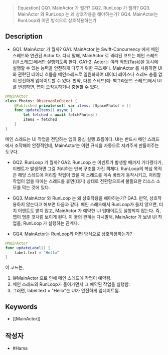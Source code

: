 >[!question]
>GQ1. MainActor 가 뭘까?
>GQ2. RunLoop 가 뭘까?
>GQ3. MainActor 와 RunLoop 는 왜 상호작용을 해야하는가?
>GQ4. MainActor는 RunLoop와 어떤 방식으로 상호작용하는가

## Description

- GQ1. MainActor 가 뭘까?
	GA1. MainActor 는 Swift-Concurrency 에서 메인 스레드와 연관된 Actor 다. 다시 말해, MainActor 로 격리된 코드는 메인 스레드(UI 스레드)에서만 실행되도록 한다.
	GA1-2. Actor는 여러 작업(Task)을 동시에 실행할 수 있는 능력을 안전하게 다루기 위한 구조체다. MainActor 를 사용하면 UI와 관련된 데이터 흐름을 메인스레드로 일원화하여 데이터 레이스나 스레드 충돌 없이 안전하게 업데이트할 수 있다.
	만약, 다른 스레드(예: 백그라운드 스레드)에서 UI를 변경하면, 앱이 오작동하거나 충돌할 수 있다.

```swift
@MainActor
class Photos: ObservableObject {
    @Published private(set) var items: [SpacePhoto] = []
    func updateItems() async {
        let fetched = await fetchPhotos()
        items = fetched
    }
}
```

메인 스레드는 UI 작업을 전담하는 앱의 중심 실행 흐름이다. UI는 반드시 메인 스레드에서 조작해야 안정적인데, MainActor는 이런 규칙을 자동으로 지켜주게 만들어주는 도구다.

- GQ2. RunLoop 가 뭘까?
	GA2. RunLoop 는 이벤트가 발생할 때까지 기다렸다가, 이벤트가 발생하면 그걸 처리하는 반복 구조를 가진 객체다.
	RunLoop의 핵심 목적은 해당 스레드에 처리할 작업이 있을 때 스레드를 계속 바쁘게 동작시키고, 처리할 작업이 없을 때에는 스레드를 휴면(대기) 상태로 전환함으로써 불필요한 리소스 소모를 막는 것에 있다.

* GQ3. MainActor 와 RunLoop 는 왜 상호작용을 해야하는가?
	GA3. 만약, 상호작용하지 않는다고 해보면 다음과 같다. 메인 스레드에서 RunLoop가 돌지 않으면, 터치 이벤트도 받지 않고, MainActor 가 예약한 UI 업데이트도 실행되지 않는다. 즉, 앱이 멈춘 것처럼 보이게 된다.
	이 둘의 관계는 다시말해, MainActor 가 보낸 UI 작업을, RunLoop 가 실행하는 관계다.

* GQ4. MainActor는 RunLoop와 어떤 방식으로 상호작용하는가?

```swift
@MainActor
func updateLabel() {
    label.text = "Hello"
}
```

이 코드는,
1. @MainActor 으로 인해 메인 스레드에 작업이 예약됨.
2.  메인 스레드의 RunLoop가 돌아가면서 그 예약된 작업을 실행함.
3. 그러면, label.text = "Hello"는 UI가 안전하게 업데이트됨.

## Keywords
+ [[MainActor]]

## 작성자
- #Hama 